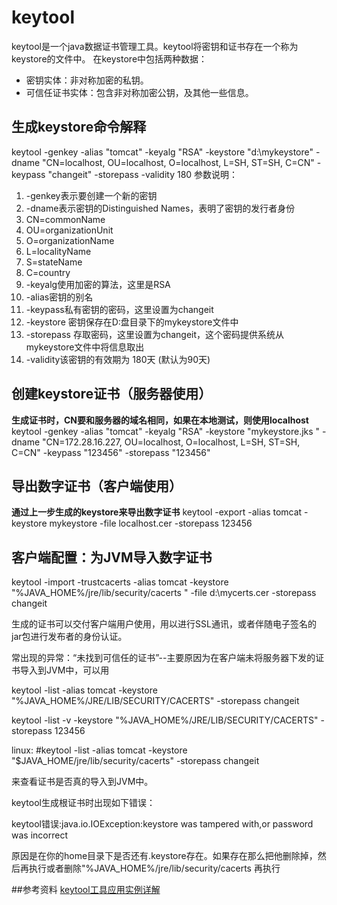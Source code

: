 # keytool
keytool是一个java数据证书管理工具。keytool将密钥和证书存在一个称为keystore的文件中。
在keystore中包括两种数据：
* 密钥实体：非对称加密的私钥。
* 可信任证书实体：包含非对称加密公钥，及其他一些信息。

## 生成keystore命令解释
keytool -genkey -alias "tomcat" -keyalg "RSA" -keystore "d:\mykeystore"  -dname "CN=localhost, OU=localhost, O=localhost, L=SH, ST=SH, C=CN" -keypass "changeit" -storepass -validity 180
参数说明：

1. -genkey表示要创建一个新的密钥
2. -dname表示密钥的Distinguished Names，表明了密钥的发行者身份
3. CN=commonName
4. OU=organizationUnit
5. O=organizationName
6. L=localityName
7. S=stateName
8. C=country
9. -keyalg使用加密的算法，这里是RSA
10. -alias密钥的别名
11. -keypass私有密钥的密码，这里设置为changeit
12. -keystore 密钥保存在D:盘目录下的mykeystore文件中
13. -storepass 存取密码，这里设置为changeit，这个密码提供系统从mykeystore文件中将信息取出
14. -validity该密钥的有效期为 180天 (默认为90天)

## 创建keystore证书（服务器使用）
**生成证书时，CN要和服务器的域名相同，如果在本地测试，则使用localhost**
keytool -genkey -alias "tomcat" -keyalg "RSA" -keystore "mykeystore.jks " -dname "CN=172.28.16.227, OU=localhost, O=localhost, L=SH, ST=SH, C=CN" -keypass "123456" -storepass "123456"

## 导出数字证书（客户端使用）
**通过上一步生成的keystore来导出数字证书**
keytool -export -alias tomcat -keystore mykeystore -file localhost.cer -storepass 123456

## 客户端配置：为JVM导入数字证书
keytool -import -trustcacerts -alias tomcat -keystore "%JAVA_HOME%/jre/lib/security/cacerts " -file d:\mycerts.cer -storepass changeit

生成的证书可以交付客户端用户使用，用以进行SSL通讯，或者伴随电子签名的jar包进行发布者的身份认证。

常出现的异常：“未找到可信任的证书”--主要原因为在客户端未将服务器下发的证书导入到JVM中，可以用

keytool -list -alias tomcat -keystore "%JAVA_HOME%/JRE/LIB/SECURITY/CACERTS" -storepass changeit

keytool -list -v -keystore "%JAVA_HOME%/JRE/LIB/SECURITY/CACERTS" -storepass 123456

linux: #keytool -list -alias tomcat -keystore "$JAVA_HOME/jre/lib/security/cacerts" -storepass changeit

来查看证书是否真的导入到JVM中。

keytool生成根证书时出现如下错误：

keytool错误:java.io.IOException:keystore was tampered with,or password was incorrect

原因是在你的home目录下是否还有.keystore存在。如果存在那么把他删除掉，然后再执行或者删除"%JAVA_HOME%/jre/lib/security/cacerts 再执行

##参考资料
[keytool工具应用实例详解](https://www.cnblogs.com/benwu/articles/4891758.html)

